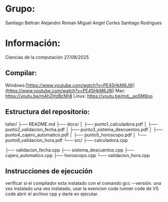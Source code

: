 # Grupo:

Santiago Beltran
Alejandro Roman
Miguel Angel Cortes
Santiago Rodrigues


# Información:
Ciencias de la computación
27/08/2025

## Compilar:
Windows:[https://www.youtube.com/watch?v=PE45HkM6J9I](https://www.youtube.com/watch?v=PE45HkM6J9I)
Mac: https://youtu.be/mAhZHzBcNh8
Linux: https://youtu.be/md__aoSM9oo


## Estructura del repositorio:

taller/
├── README.md
├── docs/
│ ├── punto1_calculadora.pdf
│ ├── punto2_validacion_fecha.pdf
│ ├── punto3_sistema_descuentos.pdf
│ ├── punto4_cajero_automatico.pdf
│ ├── punto5_horoscopo.pdf
│ └── punto6_validacion_hora.pdf
└── src/
├── calculadora.cpp

├── validacion_fecha.cpp
├── sistema_descuentos.cpp
├── cajero_automatico.cpp
├── horoscopo.cpp
└── validacion_hora.cpp

## Instrucciones de ejecución
verificar si el compilador esta instalado con el comando gcc --versión.
una ves instalado
una ves instalado, usar la exencion code runner code de VS code
abrir el archivo cpp y darle en ejecutar.
